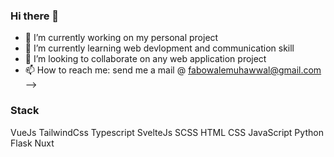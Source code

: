 ### Hi there 👋

- 🔭 I’m currently working on my personal project
- 🌱 I’m currently learning web devlopment and communication skill
- 👯 I’m looking to collaborate on any web application project
- 📫 How to reach me: send me a mail @ fabowalemuhawwal@gmail.com
-->

### Stack
VueJs TailwindCss Typescript
SvelteJs SCSS HTML CSS JavaScript Python Flask Nuxt
